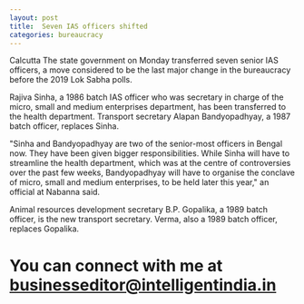 ```yaml
---
layout: post
title:  Seven IAS officers shifted
categories: bureaucracy
---
```



Calcutta The state government on Monday transferred seven senior IAS officers, a move considered to be the last major change in the bureaucracy before the 2019 Lok Sabha polls.

Rajiva Sinha, a 1986 batch IAS officer who was secretary in charge of the micro, small and medium enterprises department, has been transferred to the health department. Transport secretary Alapan Bandyopadhyay, a 1987 batch officer, replaces Sinha.

"Sinha and Bandyopadhyay are two of the senior-most officers in Bengal now. They have been given bigger responsibilities. While Sinha will have to streamline the health department, which was at the centre of controversies over the past few weeks, Bandyopadhyay will have to organise the conclave of micro, small and medium enterprises, to be held later this year," an official at Nabanna said.

Animal resources development secretary B.P. Gopalika, a 1989 batch officer, is the new transport secretary. Verma, also a 1989 batch officer, replaces Gopalika.



# You can connect with me at [businesseditor@intelligentindia.in](businesseditor@intelligentindia.in)
 


